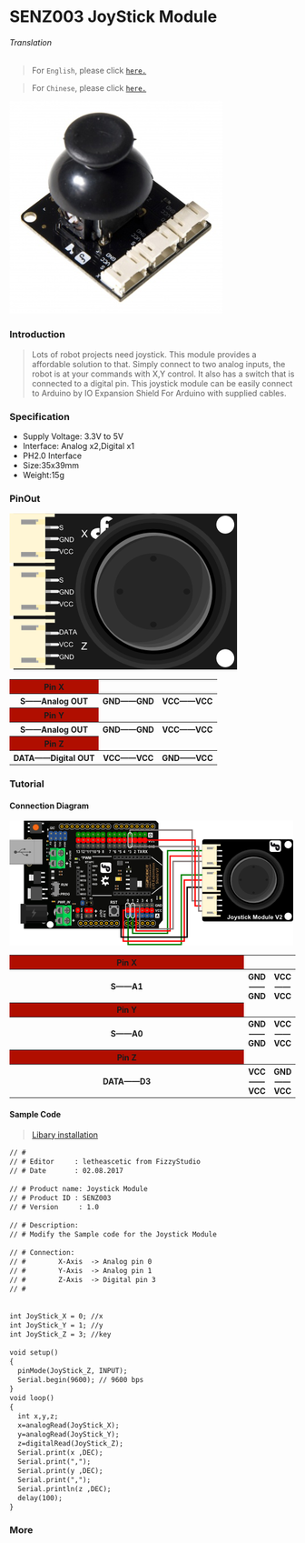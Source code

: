 # SENZ003 JoyStick Module

###### Translation

> For `English`, please click [`here.`](https://github.com/FizzyStudio/SENZ003-JoyStick/blob/master/README.md)

> For `Chinese`, please click [`here.`](https://github.com/FizzyStudio/SENZ003-JoyStick/blob/master/README_CN.md)

![](https://github.com/FizzyStudio/SENZ003-JoyStick/blob/master/pic/SENZ003.JPG "SENZ003") 

### Introduction

> Lots of robot projects need joystick. This module provides a affordable solution to that. 
Simply connect to two analog inputs, the robot is at your commands with X,Y control. 
It also has a switch that is connected to a digital pin. This joystick module can be easily connect to Arduino by IO Expansion Shield For Arduino with supplied cables.

### Specification

* Supply Voltage: 3.3V to 5V
* Interface: Analog x2,Digital x1
* PH2.0 Interface
* Size:35x39mm
* Weight:15g

### PinOut

![](https://github.com/FizzyStudio/SENZ003-JoyStick/blob/master/pic/SENZ003_2.png "pin")  

<table>
    <tr>
        <th bgcolor=bule>Pin X</th>
    </tr>
    <tr>
        <th>S——Analog OUT</th>
        <th>GND——GND</th>
        <th>VCC——VCC</th>
    </tr>
    <tr>
        <th bgcolor=bule>Pin Y</th>
    </tr>
    <tr>
        <th>S——Analog OUT</th>
        <th>GND——GND</th>
        <th>VCC——VCC</th>
    </tr>
    <tr>
        <th bgcolor=bule>Pin Z</th>
    </tr>
    <tr>
        <th>DATA——Digital OUT</th>
        <th>VCC——VCC</th>
        <th>GND——VCC</th>
    </tr>
</table>

### Tutorial

#### Connection Diagram

![](https://github.com/FizzyStudio/SENZ003-JoyStick/blob/master/pic/SENZ003_3.png "Connection") 

<table>
    <tr>
        <th width=100%, bgcolor=bule>Pin X</th>
    </tr>
    <tr>
        <th>S——A1</th>
        <th>GND——GND</th>
        <th>VCC——VCC</th>
    </tr>
    <tr>
        <th width=100%, bgcolor=bule>Pin Y</th>
    </tr>
    <tr>
        <th>S——A0</th>
        <th>GND——GND</th>
        <th>VCC——VCC</th>
    </tr>
    <tr>
        <th width=100%, bgcolor=bule>Pin Z</th>
    </tr>
    <tr>
        <th>DATA——D3</th>
        <th>VCC——VCC</th>
        <th>GND——VCC</th>
    </tr>
</table>

#### Sample Code

> [Libary installation](https://www.arduino.cc/en/Guide/Libraries#.UxU8mdzF9H0)

    // # 
    // # Editor     : letheascetic from FizzyStudio
    // # Date       : 02.08.2017
     
    // # Product name: Joystick Module
    // # Product ID : SENZ003
    // # Version     : 1.0
     
    // # Description:
    // # Modify the Sample code for the Joystick Module 
     
    // # Connection:
    // #        X-Axis  -> Analog pin 0
    // #        Y-Axis  -> Analog pin 1
    // #        Z-Axis  -> Digital pin 3
    // # 
     
    
    int JoyStick_X = 0; //x
    int JoyStick_Y = 1; //y
    int JoyStick_Z = 3; //key
     
    void setup() 
    {
      pinMode(JoyStick_Z, INPUT); 
      Serial.begin(9600); // 9600 bps
    }
    void loop() 
    {
      int x,y,z;
      x=analogRead(JoyStick_X);
      y=analogRead(JoyStick_Y);
      z=digitalRead(JoyStick_Z);
      Serial.print(x ,DEC);
      Serial.print(",");
      Serial.print(y ,DEC);
      Serial.print(",");
      Serial.println(z ,DEC);
      delay(100);
    }

### More
